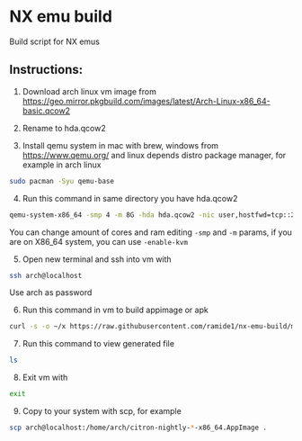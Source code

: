 # NX emu build
Build script for NX emus

## Instructions:
1) Download arch linux vm image from https://geo.mirror.pkgbuild.com/images/latest/Arch-Linux-x86_64-basic.qcow2

2) Rename to hda.qcow2

3) Install qemu system in mac with brew, windows from https://www.qemu.org/ and linux depends distro package manager, for example in arch linux
```bash
sudo pacman -Syu qemu-base
```

4) Run this command in same directory you have hda.qcow2
```bash
qemu-system-x86_64 -smp 4 -m 8G -hda hda.qcow2 -nic user,hostfwd=tcp::22-:22 -nographic
```
You can change amount of cores and ram editing `-smp` and `-m` params, if you are on X86_64 system, you can use `-enable-kvm`

5) Open new terminal and ssh into vm with
```bash
ssh arch@localhost
```
Use arch as password

6) Run this command in vm to build appimage or apk
```bash
curl -s -o ~/x https://raw.githubusercontent.com/ramide1/nx-emu-build/main/build.sh && . ~/x
```

7) Run this command to view generated file
```bash
ls
```

8) Exit vm with
```bash
exit
```

9) Copy to your system with scp, for example
```bash
scp arch@localhost:/home/arch/citron-nightly-*-x86_64.AppImage .
```
